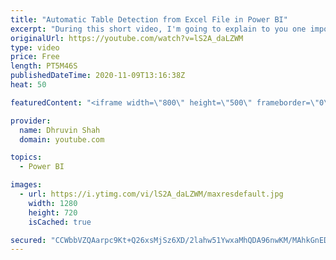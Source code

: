 ```yaml
---
title: "Automatic Table Detection from Excel File in Power BI"
excerpt: "During this short video, I'm going to explain to you one important connector update of Power BI Desktop which is - Automatic table detection from Excel files. Earlier, if we have multiple tables in the same spreadsheet, Power BI detects them as a single table and we have incorrect fields detected from"
originalUrl: https://youtube.com/watch?v=lS2A_daLZWM
type: video
price: Free
length: PT5M46S
publishedDateTime: 2020-11-09T13:16:38Z
heat: 50

featuredContent: "<iframe width=\"800\" height=\"500\" frameborder=\"0\" src=\"https://www.youtube.com/embed/lS2A_daLZWM\" allow=\"accelerometer; autoplay; encrypted-media; gyroscope; picture-in-picture\" allowfullscreen></iframe>"

provider:
  name: Dhruvin Shah
  domain: youtube.com

topics:
  - Power BI

images:
  - url: https://i.ytimg.com/vi/lS2A_daLZWM/maxresdefault.jpg
    width: 1280
    height: 720
    isCached: true

secured: "CCWbbVZQAarpc9Kt+Q26xsMjSz6XD/2lahw51YwxaMhQDA96nwKM/MAhkGnEDhgDpIbb4ccQTsx434NGXLRniINfNWtUK5cgzyUsjlmlnoVeUHHvtPegcMjBtS+1mAT4xQEm7ekJyZyFFrVXMTqnMlXBduxUAbDHIaGiHXygyEt//vSM0AYi3iqXexQdeXAhVwHb6W6CgHV6/Jltrpj9UaPEfVLZOgqc3njQtA1uQ7mc+WVcuwpC4zynEjNP1rwhoTYeTcGSesyAFF00Pc5lQ861fVJZpBWZqATlQLeFWIM8g9gZ24h9xS0uYKeeCBPDyNzVKHZjQNxQ3YS4RKXdiF6JR6VN2NkBJzHCSRP76LrZISJ8yz8nbhi4GbXd67GlGt25K7fkTvRui54Oa47442rGCZiaXN4Wx3bTi1goVek=;GKjzae0JD5wn0vcX1XwbQA=="
---
```


